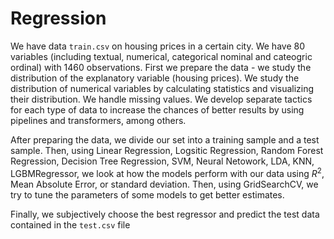 # Regression

We have data `train.csv` on housing prices in a certain city. We have 80 variables (including textual, numerical, categorical nominal and cateogric ordinal) with 1460 observations. First we prepare the data - we study the distribution of the explanatory variable (housing prices). We study the distribution of numerical variables by calculating statistics and visualizing their distribution. We handle missing values. We develop separate tactics for each type of data to increase the chances of better results by using pipelines and transformers, among others.

After preparing the data, we divide our set into a training sample and a test sample. Then, using Linear Regression, Logsitic Regression, Random Forest Regression, Decision Tree Regression, SVM, Neural Netowork, LDA, KNN, LGBMRegressor, we look at how the models perform with our data using $R^2$, Mean Absolute Error, or standard deviation. Then, using GridSearchCV, we try to tune the parameters of some models to get better estimates. 

Finally, we subjectively choose the best regressor and predict the test data contained in the `test.csv` file 
